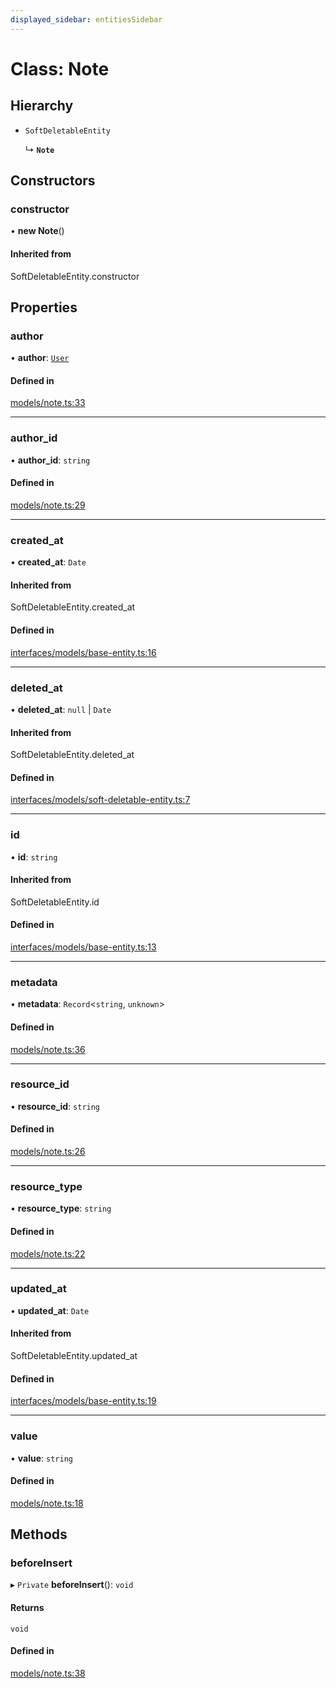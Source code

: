 ```yaml
---
displayed_sidebar: entitiesSidebar
---
```


# Class: Note

## Hierarchy

- `SoftDeletableEntity`

  ↳ **`Note`**

## Constructors

### constructor

• **new Note**()

#### Inherited from

SoftDeletableEntity.constructor

## Properties

### author

• **author**: [`User`](User.md)

#### Defined in

[models/note.ts:33](https://github.com/cloudnepal/medusa/blob/4f3a7c90/packages/medusa/src/models/note.ts#L33)

___

### author\_id

• **author\_id**: `string`

#### Defined in

[models/note.ts:29](https://github.com/cloudnepal/medusa/blob/4f3a7c90/packages/medusa/src/models/note.ts#L29)

___

### created\_at

• **created\_at**: `Date`

#### Inherited from

SoftDeletableEntity.created\_at

#### Defined in

[interfaces/models/base-entity.ts:16](https://github.com/cloudnepal/medusa/blob/4f3a7c90/packages/medusa/src/interfaces/models/base-entity.ts#L16)

___

### deleted\_at

• **deleted\_at**: ``null`` \| `Date`

#### Inherited from

SoftDeletableEntity.deleted\_at

#### Defined in

[interfaces/models/soft-deletable-entity.ts:7](https://github.com/cloudnepal/medusa/blob/4f3a7c90/packages/medusa/src/interfaces/models/soft-deletable-entity.ts#L7)

___

### id

• **id**: `string`

#### Inherited from

SoftDeletableEntity.id

#### Defined in

[interfaces/models/base-entity.ts:13](https://github.com/cloudnepal/medusa/blob/4f3a7c90/packages/medusa/src/interfaces/models/base-entity.ts#L13)

___

### metadata

• **metadata**: `Record`<`string`, `unknown`\>

#### Defined in

[models/note.ts:36](https://github.com/cloudnepal/medusa/blob/4f3a7c90/packages/medusa/src/models/note.ts#L36)

___

### resource\_id

• **resource\_id**: `string`

#### Defined in

[models/note.ts:26](https://github.com/cloudnepal/medusa/blob/4f3a7c90/packages/medusa/src/models/note.ts#L26)

___

### resource\_type

• **resource\_type**: `string`

#### Defined in

[models/note.ts:22](https://github.com/cloudnepal/medusa/blob/4f3a7c90/packages/medusa/src/models/note.ts#L22)

___

### updated\_at

• **updated\_at**: `Date`

#### Inherited from

SoftDeletableEntity.updated\_at

#### Defined in

[interfaces/models/base-entity.ts:19](https://github.com/cloudnepal/medusa/blob/4f3a7c90/packages/medusa/src/interfaces/models/base-entity.ts#L19)

___

### value

• **value**: `string`

#### Defined in

[models/note.ts:18](https://github.com/cloudnepal/medusa/blob/4f3a7c90/packages/medusa/src/models/note.ts#L18)

## Methods

### beforeInsert

▸ `Private` **beforeInsert**(): `void`

#### Returns

`void`

#### Defined in

[models/note.ts:38](https://github.com/cloudnepal/medusa/blob/4f3a7c90/packages/medusa/src/models/note.ts#L38)
